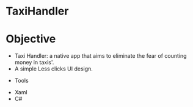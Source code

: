 # TaxiHandler

# Objective 

- Taxi Handler: a native app that aims to eliminate the fear of counting money in taxis'. 
- A simple Less clicks UI design.

* Tools

- Xaml
- C#

